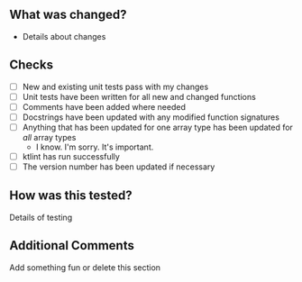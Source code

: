 ## What was changed?
- Details about changes

## Checks
- [ ] New and existing unit tests pass with my changes
- [ ] Unit tests have been written for all new and changed functions
- [ ] Comments have been added where needed
- [ ] Docstrings have been updated with any modified function signatures
- [ ] Anything that has been updated for one array type has been updated for *all* array types
  - I know. I'm sorry. It's important.
- [ ] ktlint has run successfully
- [ ] The version number has been updated if necessary

## How was this tested?
Details of testing

## Additional Comments
Add something fun or delete this section
